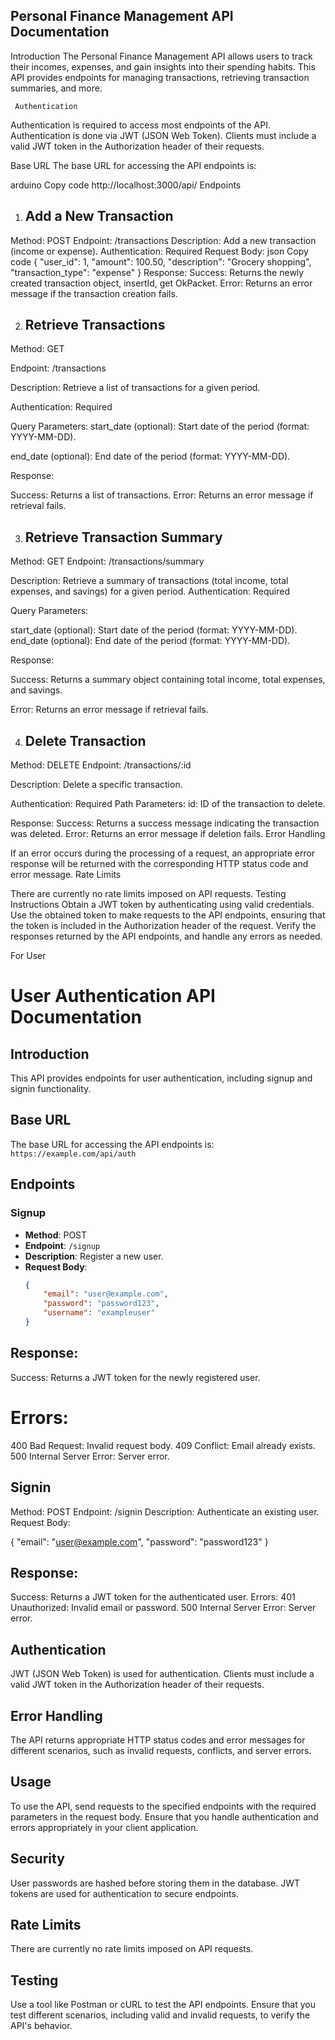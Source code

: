 


##                   Personal Finance Management API Documentation 
Introduction
The Personal Finance Management API allows users to track their incomes, expenses, and gain insights into their spending habits. This API provides endpoints for managing transactions, retrieving transaction summaries, and more.

     Authentication
Authentication is required to access most endpoints of the API. Authentication is done via JWT (JSON Web Token). Clients must include a valid JWT token in the Authorization header of their requests.

Base URL
The base URL for accessing the API endpoints is:

arduino
Copy code
http://localhost:3000/api/
Endpoints
1. ## Add a New Transaction
Method: POST
Endpoint: /transactions
Description: Add a new transaction (income or expense).
Authentication: Required
Request Body:
json
Copy code
{
    "user_id": 1,
    "amount": 100.50,
    "description": "Grocery shopping",
    "transaction_type": "expense"
}
Response:
Success: Returns the newly created transaction object, insertId, get OkPacket.
Error: Returns an error message if the transaction creation fails.

2. ##  Retrieve Transactions

Method: GET

Endpoint: /transactions

Description: Retrieve a list of transactions for a given period.

Authentication: Required

Query Parameters:
start_date (optional): Start date of the period (format: YYYY-MM-DD).

end_date (optional): End date of the period (format: YYYY-MM-DD).

Response:

Success: Returns a list of transactions.
Error: Returns an error message if retrieval fails.


3. ## Retrieve Transaction Summary


Method: GET
Endpoint: /transactions/summary

Description: Retrieve a summary of transactions (total income, total expenses, and savings) for a given period.
Authentication: Required

Query Parameters:

start_date (optional): Start date of the period (format: YYYY-MM-DD).
end_date (optional): End date of the period (format: YYYY-MM-DD).

Response:

Success: Returns a summary object containing total income, total expenses, and savings.

Error: Returns an error message if retrieval fails.


4. ## Delete Transaction


Method: DELETE
Endpoint: /transactions/:id

Description: Delete a specific transaction.

Authentication: Required
Path Parameters:
id: ID of the transaction to delete.

Response:
Success: Returns a success message indicating the transaction was deleted.
Error: Returns an error message if deletion fails.
Error Handling

If an error occurs during the processing of a request, an appropriate error response will be returned with the corresponding HTTP status code and error message.
Rate Limits

There are currently no rate limits imposed on API requests.
Testing Instructions
Obtain a JWT token by authenticating using valid credentials.
Use the obtained token to make requests to the API endpoints, ensuring that the token is included in the Authorization header of the request.
Verify the responses returned by the API endpoints, and handle any errors as needed.


For User 


# User Authentication API Documentation

## Introduction
This API provides endpoints for user authentication, including signup and signin functionality.

## Base URL
The base URL for accessing the API endpoints is: `https://example.com/api/auth`

## Endpoints

### Signup

- **Method**: POST
- **Endpoint**: `/signup`
- **Description**: Register a new user.
- **Request Body**:
  ```json
  {
      "email": "user@example.com",
      "password": "password123",
      "username": "exampleuser"
  }


## Response:
Success: Returns a JWT token for the newly registered user.
#  Errors:
400 Bad Request: Invalid request body.
409 Conflict: Email already exists.
500 Internal Server Error: Server error.


## Signin


Method: POST
Endpoint: /signin
Description: Authenticate an existing user.
Request Body:

{
    "email": "user@example.com",
    "password": "password123"
}



## Response:
Success: Returns a JWT token for the authenticated user.
Errors:
401 Unauthorized: Invalid email or password.
500 Internal Server Error: Server error.
## Authentication
JWT (JSON Web Token) is used for authentication. Clients must include a valid JWT token in the Authorization header of their requests.

## Error Handling
The API returns appropriate HTTP status codes and error messages for different scenarios, such as invalid requests, conflicts, and server errors.

## Usage
To use the API, send requests to the specified endpoints with the required parameters in the request body. Ensure that you handle authentication and errors appropriately in your client application.

 ## Security
User passwords are hashed before storing them in the database.
JWT tokens are used for authentication to secure endpoints.
## Rate Limits
There are currently no rate limits imposed on API requests.

 ## Testing
Use a tool like Postman or cURL to test the API endpoints.
Ensure that you test different scenarios, including valid and invalid requests, to verify the API's behavior.

